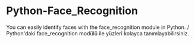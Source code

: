 # Python-Face_Recognition
You can easily identify faces with the face_recognition module in Python. / Python'daki face_recognition modülü ile yüzleri kolayca tanımlayabilirsiniz.
